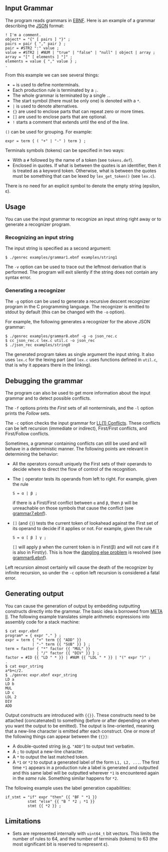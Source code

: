 ## Input Grammar

The program reads grammars in [EBNF](https://en.wikipedia.org/wiki/Extended_Backus–Naur_Form).
Here is an example of a grammar describing the [JSON](https://en.wikipedia.org/wiki/JSON) format:

    ! I'm a comment.
    object* = "{" [ pairs ] "}" ;
    pairs = pair { "," pair } ;
    pair = #STR2 ":" value ;
    value = #STR2 | #NUM | "true" | "false" | "null" | object | array ;
    array = "[" [ elements ] "]" ;
    elements = value { "," value } ;
    .

From this example we can see several things:

 - `=` is used to define nonterminals.
 - Each production rule is terminated by a `;`.
 - The whole grammar is terminated by a single `.`.
 - The start symbol (there must be only one) is denoted with a `*`.
 - `|` is used to denote alternatives.
 - `{}` are used to enclose parts that can repeat zero or more times.
 - `[]` are used to enclose parts that are optional.
 - `!` starts a comment that extends until the end of the line.

`()` can be used for grouping. For example:

    expr = term { ( "+" | "-" ) term } ;

Terminals symbols (tokens) can be specified in two ways:
 - With a `#` followed by the name of a token (see `tokens.def`).
 - Enclosed in quotes. If what is between the quotes is an identifier, then
   it is treated as a keyword token. Otherwise, what is between the quotes
   must be something that can be lexed by `lex_get_token()` (see `lex.c`).

There is no need for an explicit symbol to denote the empty string (epsilon, ε).

## Usage

You can use the input grammar to recognize an input string right away or to
generate a recognizer program.

### Recognizing an input string

The input string is specified as a second argument:

    $ ./genrec examples/grammar1.ebnf examples/string1

The `-v` option can be used to trace out the leftmost derivation that is performed.
The program will exit silently if the string does not contain any syntax error.

### Generating a recognizer

The `-g` option can be used to generate a recursive descent recognizer program
in the C programming language. The recognizer is emitted to stdout by default
(this can be changed with the `-o` option).

For example, the following generates a recognizer for the above JSON grammar:

    $ ./genrec examples/grammar8.ebnf -g -o json_rec.c
    $ cc json_rec.c lex.c util.c -o json_rec
    $ ./json_rec examples/string8

The generated program takes as single argument the input string. It also uses
`lex.c` for the lexing part (and `lex.c` uses functions defined in `util.c`,
that is why it appears there in the linking).

## Debugging the grammar

The program can also be used to get more information about the input grammar and
to detect possible conflicts.

The `-f` options prints the _First_ sets of all nonterminals, and the `-l` option
prints the _Follow_ sets.

The `-c` option checks the input grammar for [LL(1) Conflicts](https://en.wikipedia.org/wiki/LL_parser#Conflicts).
These conflicts can be left recursion (immediate or indirect), First/First conflicts,
and First/Follow conflicts.

Sometimes, a grammar containing conflicts can still be used and will behave
in a deterministic manner. The following points are relevant in determining
the behavior:

 - All the operators consult uniquely the First sets of their operands to decide
   where to direct the flow of control of the recognition.
 - The `|` operator tests its operands from left to right. For example, given
   the rule

     ```
     S = α | β ;
     ```

   if there is a First/First conflict between `α` and `β`, then `β` will be unreachable
   on those symbols that cause the conflict (see [grammar7.ebnf](examples/grammar7.ebnf)).
 - `[]` (and `{}`) tests the current token of lookahead against the First set of its
   operand to decide if it applies or not. For example, given the rule

   ```
   S = α [ β ] γ ;
   ```

   `[]` will apply `β` when the current token is in First(β) and will not care if
   it is also in First(γ). This is how the [dangling else problem](https://en.wikipedia.org/wiki/Dangling_else)
   is resolved (see [grammar6.ebnf](examples/grammar6.ebnf)).

Left recursion almost certainly will cause the death of the recognizer by infinite
recursion, so under the `-c` option left recursion is considered a fatal error.

## Generating output

You can cause the generation of output by embedding outputting constructs
directly into the grammar. The basic idea is borrowed from [META II](https://en.wikipedia.org/wiki/META_II).
The following example translates simple arithmetic expressions into assembly code
for a stack machine:

    $ cat expr.ebnf
    program* = { expr "." } ;
    expr = term { "+" term {{ "ADD" }}
                | "-" term {{ "SUB" }} } ;
    term = factor { "*" factor {{ "MUL" }}
                  | "/" factor {{ "DIV" }} } ;
    factor = #ID {{ "LD " * }} | #NUM {{ "LDL " * }} | "(" expr ")" ;
    .
    $ cat expr_string
    a*b+c/2.
    $ ./genrec expr.ebnf expr_string
    LD a
    LD b
    MUL
    LD c
    LDL 2
    DIV
    ADD

Output constructs are introduced with `{{}}`. These constructs need to be
attached (concatenated) to something (before or after depending on when you
want the output to be emitted). The output is line-oriented, meaning that a
new-line character is emitted after each construct. One or more of the following
things can appear between the `{{}}`:

 - A double-quoted string (e.g. `"ADD"`) to output text verbatim.
 - A `;` to output a new-line character.
 - A `*` to output the last matched token.
 - A `*1` or `*2` to output a generated label of the form `L1, L2, ...`.
   The first time `*1` appears in a production rule a label is generated
   and outputted and this same label will be outputted wherever `*1` is
   encountered again in the _same_ rule. Something similar happens for `*2`.

The following example uses the label generation capabilities:

    if_stmt = "if" expr "then" {{ "BF " *1 }}
              stmt "else" {{ "B " *2 ; *1 }}
              stmt {{ *2 }} ;

## Limitations

 - Sets are represented internally with `uint64_t` bit vectors. This limits the
   number of rules to 64, and the number of terminals (tokens) to 63 (the most
   significant bit is reserved to represent ε).
